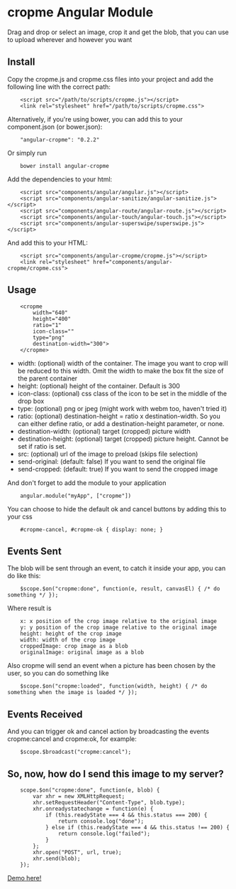 cropme Angular Module
========================

Drag and drop or select an image, crop it and get the blob, that you can use to upload wherever and however you want

Install
-------

Copy the cropme.js and cropme.css files into your project and add the following line with the correct path:

		<script src="/path/to/scripts/cropme.js"></script>
		<link rel="stylesheet" href="/path/to/scripts/cropme.css">


Alternatively, if you're using bower, you can add this to your component.json (or bower.json):

		"angular-cropme": "0.2.2"

Or simply run

		bower install angular-cropme

Add the dependencies to your html:

		<script src="components/angular/angular.js"></script>
		<script src="components/angular-sanitize/angular-sanitize.js"></script>
		<script src="components/angular-route/angular-route.js"></script>
		<script src="components/angular-touch/angular-touch.js"></script>
		<script src="components/angular-superswipe/superswipe.js"></script>


And add this to your HTML:

		<script src="components/angular-cropme/cropme.js"></script>
		<link rel="stylesheet" href="components/angular-cropme/cropme.css">


Usage
-----
		<cropme
			width="640"
			height="400"
			ratio="1"
			icon-class=""
			type="png"
			destination-width="300">
		</cropme>

- width: (optional) width of the container. The image you want to crop will be reduced to this width. Omit the width to make the box fit the size of the parent container
- height: (optional) height of the container. Default is 300
- icon-class: (optional) css class of the icon to be set in the middle of the drop box
- type: (optional) png or jpeg (might work with webm too, haven't tried it)
- ratio: (optional) destination-height = ratio x destination-width. So you can either define ratio, or add a destination-height parameter, or none.
- destination-width: (optional) target (cropped) picture width
- destination-height: (optional) target (cropped) picture height. Cannot be set if ratio is set.
- src: (optional) url of the image to preload (skips file selection)
- send-original: (default: false) If you want to send the original file
- send-cropped: (default: true) If you want to send the cropped image

And don't forget to add the module to your application

		angular.module("myApp", ["cropme"])

You can choose to hide the default ok and cancel buttons by adding this to your css

		#cropme-cancel, #cropme-ok { display: none; }

Events Sent
----------

The blob will be sent through an event, to catch it inside your app, you can do like this:

		$scope.$on("cropme:done", function(e, result, canvasEl) { /* do something */ });

Where result is

		x: x position of the crop image relative to the original image
		y: y position of the crop image relative to the original image
		height: height of the crop image
		width: width of the crop image
		croppedImage: crop image as a blob
		originalImage: original image as a blob

Also cropme will send an event when a picture has been chosen by the user, so you can do something like

		$scope.$on("cropme:loaded", function(width, height) { /* do something when the image is loaded */ });

Events Received
---------------

And you can trigger ok and cancel action by broadcasting the events cropme:cancel and cropme:ok, for example:

		$scope.$broadcast("cropme:cancel");

So, now, how do I send this image to my server?
-----------------------------------------------

		scope.$on("cropme:done", function(e, blob) {
			var xhr = new XMLHttpRequest;
			xhr.setRequestHeader("Content-Type", blob.type);
			xhr.onreadystatechange = function(e) {
				if (this.readyState === 4 && this.status === 200) {
					return console.log("done");
				} else if (this.readyState === 4 && this.status !== 200) {
					return console.log("failed");
				}
			};
			xhr.open("POST", url, true);
			xhr.send(blob);
		});


[Demo here!](http://standupweb.net/cropmedemo)


